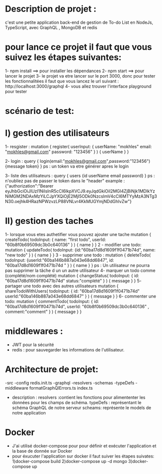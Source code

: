 # Description de projet :
c'est une petite application back-end de gestion de To-do List en NodeJs, TypeScript, avec GraphQL , MongoDB et redis
# pour lance ce projet il faut que vous suivez les étapes suivantes: 
1- npm install ==> pour installer les dépendances
2- npm start ==> pour lancer le projet
3- le projet va etre lancer sur le port 3000, donc pour tester les fonctionnalitées il faut que vous lancez le url suivant : http://localhost:3000/graphql
4- vous allez trouver l'interface playground pour tester
# scénario de test:
# I) gestion des utilisateurs
1- resgister : 
mutation {
  register(
    userInput: {
      userName: "mokhles"
      email: "mokhles@gmail.com"
      password: "123456"
    }
  ) {
    userName
  }
}

2- login : 
query { 
login(email:"mokhles@gmail.com",password:"123456") {message token}
}
ps : un token va etre générer apres le login 

3- liste des utilisateurs : 
query { 
users {id userName email password}
}
ps : n'oubliez pas de passer le token dans le "header" 
example :
{"authorization":"Bearer eyJhbGciOiJIUzI1NiIsInR5cCI6IkpXVCJ9.eyJqdGkiOiI2MGI4ZjBiNjk1MDlkYzNiMGM2NDAxMzYiLCJpYXQiOjE2MjI5ODk0NzcsImV4cCI6MTYyMzA3NTg3N30.oejhk4HRazNPWzvzLP88VNLvr4KkMUGYmjNDdGhIvZw"}

# II) gestion des taches
1- lorsque vous etes authetifier vous pouvez ajouter une tache
mutation {
  createTodo(
    todoInput: { name: "first todo", userId: "60b8f0b69509dc3b0c640136" }
  ) {
    name
  }
}
2 - modifier une todo: 
mutation {
  updateTodo(
    todoInput: {id:"60ba17d8d1609f1f0471b74d", name: "new todo" }
  ) {
    name
  }
}
3 - supprimer une todo :
mutation {
  deleteTodo(
    todoInput: {userId:"60ba146b887a043e68dd6847", id: "60ba17d8d1609f1f0471b74d " }
  ) {
    name
  }
}
ps :  Un utilisateur ne pourra pas supprimer la tâche d un un autre utilisateur
4- marquer un todo comme (complété/nom complété) 
mutation {
  changeStatus(
    todoInput: {
      id: "60ba17d8d1609f1f0471b74d"
      status:"complété"
    }
  ) {
    message
  }
}
5- partager une todo avec des autres utilisateurs
mutation {
  shareTodoWithUsers(
    todoInput: {
      id: "60ba17d8d1609f1f0471b74d"
      userId:"60ba146b887a043e68dd6847"
    }
  ) {
    message
  }
}
6- commenter une todo:
mutation {
  commentTodo(
    todoInput: { id: "60ba17d8d1609f1f0471b74d", userId: "60b8f0b69509dc3b0c640136" , comment:"comment" }
  ) {
    message
  }
}
# middlewares :
- JWT pour la sécurité
- redis : pour sauvegarder les informations de l'utilisateur.
# Architecture de projet:
-src
 -config
    redis.init.ts
 -graphql
    -resolvers
    -schemas
    -typeDefs
 -middleware
formatGraphQlErrors.ts
index.ts



- description :
resolvers :contient les fonctions pour alimententer les données pour les champs de schéma.
typeDefs : représentant le schéma GraphQL de notre serveur
scheams: représente le models de notre application

# Docker
- J'ai utilisé docker-compose pour pour définir et exécuter l'application et la base de donnée sur Docker
- pour éxucuter l'application sur docker il faut suiver les étapes suivates: 
1)docker-compose build
2)docker-compose up -d mongo
3)docker-compose up
